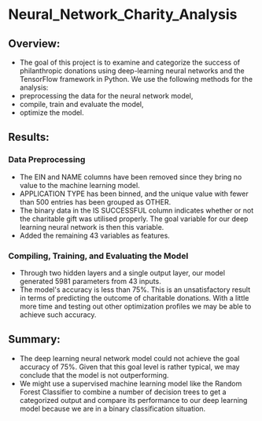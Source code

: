 # Neural_Network_Charity_Analysis
## Overview:
- The goal of this project is to examine and categorize the success of philanthropic donations using deep-learning neural networks and the TensorFlow framework in Python.
We use the following methods for the analysis:
- preprocessing the data for the neural network model,
- compile, train and evaluate the model,
- optimize the model.
## Results:
### Data Preprocessing
- The EIN and NAME columns have been removed since they bring no value to the machine learning model.
- APPLICATION TYPE has been binned, and the unique value with fewer than 500 entries has been grouped as OTHER.
- The binary data in the IS SUCCESSFUL column indicates whether or not the charitable gift was utilised properly. The goal variable for our deep learning neural network is then this variable.
- Added the remaining 43 variables as features.
### Compiling, Training, and Evaluating the Model
- Through two hidden layers and a single output layer, our model generated 5981 parameters from 43 inputs.
- The model's accuracy is less than 75%. This is an unsatisfactory result in terms of predicting the outcome of charitable donations. With a little more time and testing out other optimization profiles we may be able to achieve such accuracy.
## Summary:
- The deep learning neural network model could not achieve the goal accuracy of 75%. Given that this goal level is rather typical, we may conclude that the model is not outperforming.
- We might use a supervised machine learning model like the Random Forest Classifier to combine a number of decision trees to get a categorized output and compare its performance to our deep learning model because we are in a binary classification situation.
